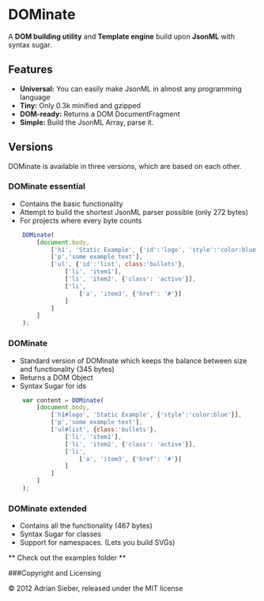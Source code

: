# DOMinate
A **DOM building utility** and **Template engine** build upon **JsonML** with syntax sugar.

## Features
- **Universal:** You can easily make JsonML in almost any programming language
- **Tiny:** Only 0.3k minified and gzipped
- **DOM-ready:** Returns a DOM DocumentFragment
- **Simple:** Build the JsonML Array, parse it.

## Versions
DOMinate is available in three versions, which are based on each other.

### DOMinate essential
- Contains the basic functionality
- Attempt to build the shortest JsonML parser possible (only 272 bytes)
- For projects where every byte counts

```javascript
	DOMinate(
		[document.body,
			['h1', 'Static Example', {'id':'logo', 'style':'color:blue'}],
			['p','some example text'],
			['ul', {'id':'list', class:'bullets'},
				['li', 'item1'],
                ['li', 'item2', {'class': 'active'}],
                ['li',
                    ['a', 'item3', {'href': '#'}]
                ]
			]
		]
	);
```


### DOMinate
- Standard version of DOMinate which keeps the balance between size and functionality (345 bytes)
- Returns a DOM Object
- Syntax Sugar for ids

```javascript
	var content = DOMinate(
		[document.body,
			['h1#logo', 'Static Example', {'style':'color:blue'}],
			['p','some example text'],
			['ul#list', {class:'bullets'},
				['li', 'item1'],
                ['li', 'item2', {'class': 'active'}],
                ['li',
                    ['a', 'item3', {'href': '#'}]
                ]
			]
		]
	);
```


### DOMinate extended
- Contains all the functionality (467 bytes)
- Syntax Sugar for classes
- Support for namespaces. (Lets you build SVGs)


** Check out the examples folder **

###Copyright and Licensing

© 2012 Adrian Sieber, released under the MIT license